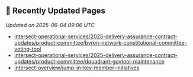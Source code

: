 ## 🔄 Recently Updated Pages

_Updated on 2025-06-04 09:06 UTC_

- [intersect-operational-services/2025-delivery-assurance-contract-updates/product-committee/byron-network-constitutional-committee-voting-tool](https://docs.intersectmbo.org/intersect-operational-services/2025-delivery-assurance-contract-updates/product-committee/byron-network-constitutional-committee-voting-tool)
- [intersect-operational-services/2025-delivery-assurance-contract-updates/product-committee/dquadrant-govtool-maintenance](https://docs.intersectmbo.org/intersect-operational-services/2025-delivery-assurance-contract-updates/product-committee/dquadrant-govtool-maintenance)
- [intersect-overview/jump-in-key-member-initiatives](https://docs.intersectmbo.org/intersect-overview/jump-in-key-member-initiatives)
